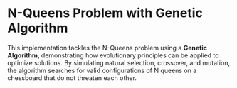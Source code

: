 # N-Queens Problem with Genetic Algorithm

This implementation tackles the N-Queens problem using a **Genetic Algorithm**, demonstrating how evolutionary principles can be applied to optimize solutions. By simulating natural selection, crossover, and mutation, the algorithm searches for valid configurations of N queens on a chessboard that do not threaten each other.

